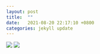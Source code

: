 ```yaml
---
layout: post
title:  ""
date:   2021-08-20 22:17:10 +0800
categories: jekyll update
---
```

<style>c {display:block !important}</style>
<img src='https://t1.daumcdn.net/cfile/tistory/99E1833A5C69FAA135'>
<img src='https://t1.daumcdn.net/cfile/tistory/99241D3A5C69FAA002'>
